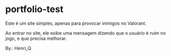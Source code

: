 # portfolio-test
 Este é um site simples, apenas para provocar inimigos no Valorant.

Ao entrar no site, ele exibe uma mensagem dizendo que o usuário é ruim no jogo, e que precisa melhorar.

By.: Henri_Q
